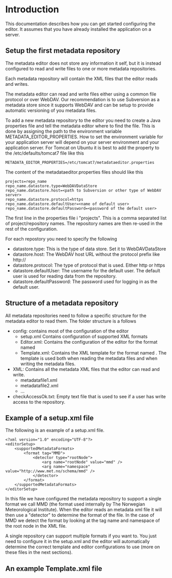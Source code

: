 # Introduction

This documentation describes how you can get started configuring the editor. It assumes that you have already installed the application on a server.

## Setup the first metadata repository

The metadata editor does not store any information it self, but it is instead configured to read and write files to one or more metadata repositories.

Each metadata repository will contain the XML files that the editor reads and writes. 

The metadata editor can read and write files either using a common file protocol or over WebDAV. Our recommendation is to use Subversion as a metadata store since it supports WebDAV and can be setup to provide automatic versioning of you metadata files.

To add a new metadata repository to the editor you need to create a Java properties file and tell the metadata editor where to find the file. This is done by assigning the path to the environment variable METADATA_EDITOR_PROPERTIES. How to set the environment variable for your application server will depend on your server environment and your application server. For Tomcat on Ubuntu it is best to add the property to the /etc/defaults/tomcat7 file like this

    METADATA_EDITOR_PROPERTIES=/etc/tomcat7/metadataeditor.properties

The content of the metadataeditor.properties files should like this

    projects=repo_name
    repo_name.datastore.type=WebDAVDataStore
    repo_name.datastore.host=<path to Subversion or other type of WebDAV server>
    repo_name.datastore.protocol=https
    repo_name.datastore.defaultUser=<name of default user>
    repo_name.datastore.defaultPassword=<password of the default user>

The first line in the properties file i "projects". This is a comma separated list of project/repository names. The repository names are then re-used in the rest of the configuration.

For each repostory you need to specify the following

  * datastore.type: This is the type of data store. Set it to WebDAVDataStore
  * datastore.host: The WebDAV host URL without the protocol prefix like http://
  * datastore.protocol: The type of protocol that is used. Either http or https
  * datastore.defaultUser: The username for the default user. The default user is used for reading data from the repository.
  * datastore.defaultPassword: The password used for logging in as the default user.


## Structure of a metadata repository

All metadata repositories need to follow a specific structure for the metadata editor to read them. The folder structure is a follows
  
  * config: contains most of the configuration of the editor
    * setup.xml Contains configuration of supported XML formats
    * <FORMAT>Editor.xml: Contains the configuration of the editor for the format named <FORMAT>
    * <FORMAT>Template.xml: Contains the XML template for the format named <FORMAT>. The template is used both when reading the metadata files and when writing the metadata files.
  * XML: Contains all the metadata XML files that the editor can read and write.
    * metadatafile1.xml
    * metadatafile2.xml
    * ...
  * checkAccessOk.txt: Empty text file that is used to see if a user has write access to the repository.


## Example of a setup.xml file

The following is an example of a setup.xml file. 

    <?xml version="1.0" encoding="UTF-8"?>
    <editorSetup>
        <supportedMetadataFormats>
            <format tag="MMD">
                <detector type="rootNode">
                    <arg name="rootNode" value="mmd" />
                    <arg name="namespace" value="http://www.met.no/schema/mmd" />
                </detector>
            </format>
        </supportedMetadataFormats>
    </editorSetup>
    
In this file we have configured the metadata repository to support a single format we call MMD (the format used internally by The Norwegian Meteorological Institute). When the editor reads an metadata xml file it will then use a "detector" to determine the format of the file. In the case of MMD we detect the format by looking at the tag name and namespace of the root node in the XML file.

A single repository can support multiple formats if you want to. You just need to configure it in the setup.xml and the editor will automatically determine the correct template and editor configurations to use (more on these files in the next sections).

## An example <FORMAT>Template.xml file

